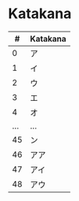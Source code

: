 # Katakana

| #  | Katakana |
|----|----------|
| 0  | ア       |
| 1  | イ       |
| 2  | ウ       |
| 3  | エ       |
| 4  | オ       |
| …  | …        |
| 45 | ン       |
| 46 | アア     |
| 47 | アイ     |
| 48 | アウ     |
